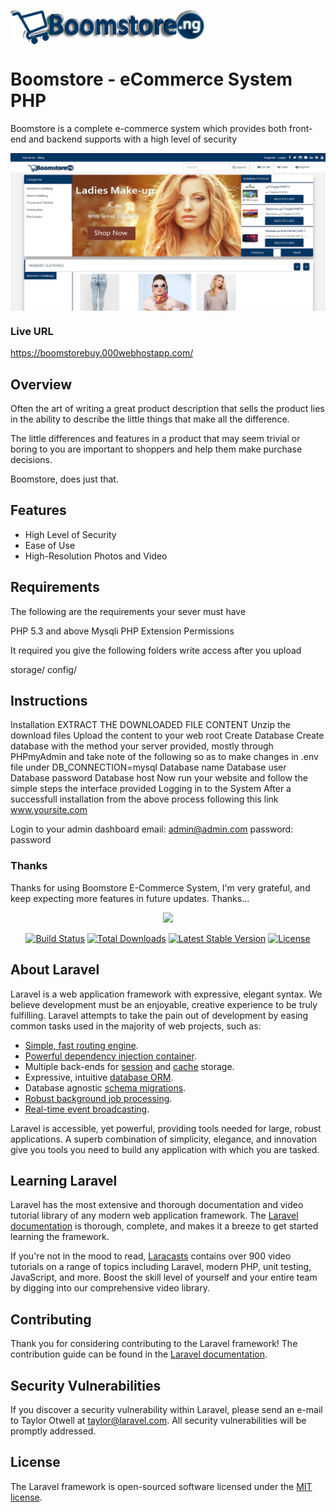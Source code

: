<img src="/documentation/assets/img/logo.png" align="center"
     alt="Logo">



# Boomstore - eCommerce System PHP

Boomstore is a complete e-commerce system which provides both front-end and backend supports with a high level of security

<img src="preview-xl.jpg" align="center"
     alt="Logo">

### Live URL

https://boomstorebuy.000webhostapp.com/

## Overview

Often the art of writing a great product description that sells the product lies in the ability to describe the little things that make all the difference.

The little differences and features in a product that may seem trivial or boring to you are important to shoppers and help them make purchase decisions.

Boomstore, does just that.

## Features

- High Level of Security
- Ease of Use
- High-Resolution Photos and Video

## Requirements

The following are the requirements your sever must have

PHP 5.3 and above
Mysqli PHP Extension
Permissions

It required you give the following folders write access after you upload

storage/
config/

## Instructions

Installation
EXTRACT THE DOWNLOADED FILE CONTENT
Unzip the download files
Upload the content to your web root
Create Database
Create database with the method your server provided, mostly through PHPmyAdmin and take note of the following so as to make changes in .env file under DB_CONNECTION=mysql
Database name
Database user
Database password
Database host
Now run your website and follow the simple steps the interface provided
Logging in to the System
After a successfull installation from the above process
following this link www.yoursite.com

Login to your admin dashboard email: admin@admin.com password: password

### Thanks

Thanks for using Boomstore E-Commerce System, I'm very grateful, and keep expecting more features in future updates. Thanks...

<p align="center"><img src="https://laravel.com/assets/img/components/logo-laravel.svg"></p>

<p align="center">
<a href="https://travis-ci.org/laravel/framework"><img src="https://travis-ci.org/laravel/framework.svg" alt="Build Status"></a>
<a href="https://packagist.org/packages/laravel/framework"><img src="https://poser.pugx.org/laravel/framework/d/total.svg" alt="Total Downloads"></a>
<a href="https://packagist.org/packages/laravel/framework"><img src="https://poser.pugx.org/laravel/framework/v/stable.svg" alt="Latest Stable Version"></a>
<a href="https://packagist.org/packages/laravel/framework"><img src="https://poser.pugx.org/laravel/framework/license.svg" alt="License"></a>
</p>

## About Laravel

Laravel is a web application framework with expressive, elegant syntax. We believe development must be an enjoyable, creative experience to be truly fulfilling. Laravel attempts to take the pain out of development by easing common tasks used in the majority of web projects, such as:

- [Simple, fast routing engine](https://laravel.com/docs/routing).
- [Powerful dependency injection container](https://laravel.com/docs/container).
- Multiple back-ends for [session](https://laravel.com/docs/session) and [cache](https://laravel.com/docs/cache) storage.
- Expressive, intuitive [database ORM](https://laravel.com/docs/eloquent).
- Database agnostic [schema migrations](https://laravel.com/docs/migrations).
- [Robust background job processing](https://laravel.com/docs/queues).
- [Real-time event broadcasting](https://laravel.com/docs/broadcasting).

Laravel is accessible, yet powerful, providing tools needed for large, robust applications. A superb combination of simplicity, elegance, and innovation give you tools you need to build any application with which you are tasked.

## Learning Laravel

Laravel has the most extensive and thorough documentation and video tutorial library of any modern web application framework. The [Laravel documentation](https://laravel.com/docs) is thorough, complete, and makes it a breeze to get started learning the framework.

If you're not in the mood to read, [Laracasts](https://laracasts.com) contains over 900 video tutorials on a range of topics including Laravel, modern PHP, unit testing, JavaScript, and more. Boost the skill level of yourself and your entire team by digging into our comprehensive video library.

## Contributing

Thank you for considering contributing to the Laravel framework! The contribution guide can be found in the [Laravel documentation](http://laravel.com/docs/contributions).

## Security Vulnerabilities

If you discover a security vulnerability within Laravel, please send an e-mail to Taylor Otwell at taylor@laravel.com. All security vulnerabilities will be promptly addressed.

## License

The Laravel framework is open-sourced software licensed under the [MIT license](http://opensource.org/licenses/MIT).
